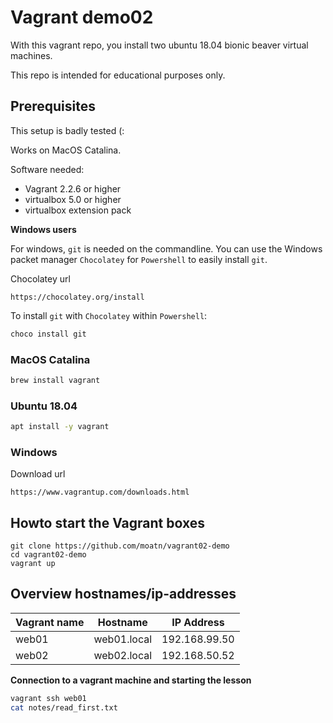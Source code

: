# Vagrant demo02

With this vagrant repo, you install two ubuntu 18.04 bionic beaver virtual machines. 

This repo is intended for educational purposes only. 

## Prerequisites

This setup is badly tested (: 

Works on MacOS Catalina.

Software needed:

- Vagrant 2.2.6 or higher
- virtualbox 5.0 or higher
- virtualbox extension pack

__Windows users__

For windows, `git` is needed on the commandline. You can use the Windows packet manager `Chocolatey` for `Powershell` to easily install `git`. 

Chocolatey url
```
https://chocolatey.org/install
```

To install `git` with `Chocolatey` within `Powershell`:
```powershell
choco install git
```

### MacOS Catalina

```bash
brew install vagrant
```

### Ubuntu 18.04

```bash 
apt install -y vagrant
```

### Windows 

Download url
```
https://www.vagrantup.com/downloads.html
```

## Howto start the Vagrant boxes

```
git clone https://github.com/moatn/vagrant02-demo
cd vagrant02-demo
vagrant up
```

## Overview hostnames/ip-addresses

Vagrant name | Hostname | IP Address
--- | --- | ---
web01 | web01.local | 192.168.99.50
web02 | web02.local | 192.168.50.52

__Connection to a vagrant machine and starting the lesson__

```bash
vagrant ssh web01
cat notes/read_first.txt
```

